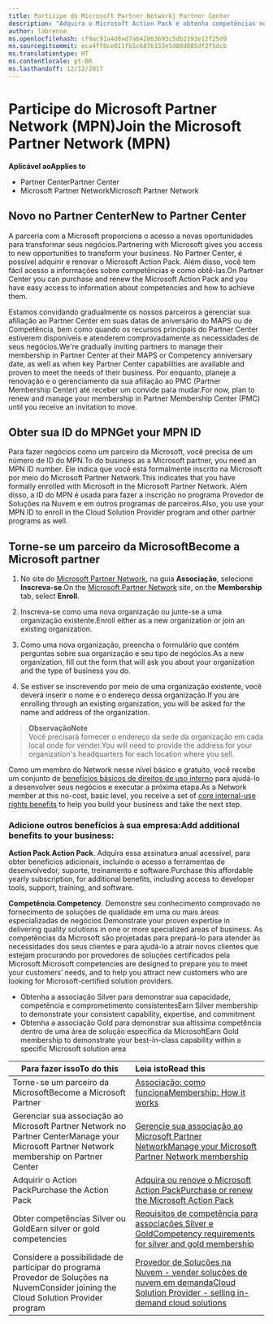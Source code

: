 ```yaml
---
title: Participe do Microsoft Partner Network| Partner Center
description: "Adquira o Microsoft Action Pack e obtenha competências no Partner Center"
author: labrenne
ms.openlocfilehash: cf9ac91a4d8ad7a642863693c5db2193e12f25d9
ms.sourcegitcommit: eca4ff8ce011fb5c687b333e5d08d085df2f5dcb
ms.translationtype: HT
ms.contentlocale: pt-BR
ms.lasthandoff: 12/12/2017
---
```

# <a name="join-the-microsoft-partner-network-mpn"></a><span data-ttu-id="741a1-103">Participe do Microsoft Partner Network (MPN)</span><span class="sxs-lookup"><span data-stu-id="741a1-103">Join the Microsoft Partner Network (MPN)</span></span>

**<span data-ttu-id="741a1-104">Aplicável ao</span><span class="sxs-lookup"><span data-stu-id="741a1-104">Applies to</span></span>**

-  <span data-ttu-id="741a1-105">Partner Center</span><span class="sxs-lookup"><span data-stu-id="741a1-105">Partner Center</span></span>
-  <span data-ttu-id="741a1-106">Microsoft Partner Network</span><span class="sxs-lookup"><span data-stu-id="741a1-106">Microsoft Partner Network</span></span>

## <a name="new-to-partner-center"></a><span data-ttu-id="741a1-107">Novo no Partner Center</span><span class="sxs-lookup"><span data-stu-id="741a1-107">New to Partner Center</span></span>

 <span data-ttu-id="741a1-108">A parceria com a Microsoft proporciona o acesso a novas oportunidades para transformar seus negócios.</span><span class="sxs-lookup"><span data-stu-id="741a1-108">Partnering with Microsoft gives you access to new opportunities to transform your business.</span></span> <span data-ttu-id="741a1-109">No Partner Center, é possível adquirir e renovar o Microsoft Action Pack. Além disso, você tem fácil acesso a informações sobre competências e como obtê-las.</span><span class="sxs-lookup"><span data-stu-id="741a1-109">On Partner Center you can purchase and renew the Microsoft Action Pack and you have easy access to information about competencies and how to achieve them.</span></span>

 <span data-ttu-id="741a1-110">Estamos convidando gradualmente os nossos parceiros a gerenciar sua afiliação ao Partner Center em suas datas de aniversário do MAPS ou de Competência, bem como quando os recursos principais do Partner Center estiverem disponíveis e atenderem comprovadamente as necessidades de seus negócios.</span><span class="sxs-lookup"><span data-stu-id="741a1-110">We're gradually inviting partners to manage their membership in Partner Center at their MAPS or Competency anniversary date, as well as when key Partner Center capabilities are available and proven to meet the needs of their business.</span></span>  <span data-ttu-id="741a1-111">Por enquanto, planeje a renovação e o gerenciamento da sua afiliação ao PMC (Partner Membership Center) até receber um convide para mudar.</span><span class="sxs-lookup"><span data-stu-id="741a1-111">For now, plan to renew and manage your membership in Partner Membership Center (PMC) until you receive an invitation to move.</span></span>

## <a name="get-your-mpn-id"></a><span data-ttu-id="741a1-112">Obter sua ID do MPN</span><span class="sxs-lookup"><span data-stu-id="741a1-112">Get your MPN ID</span></span>

<span data-ttu-id="741a1-113">Para fazer negócios como um parceiro da Microsoft, você precisa de um número de ID do MPN.</span><span class="sxs-lookup"><span data-stu-id="741a1-113">To do business as a Microsoft partner, you need an MPN ID number.</span></span> <span data-ttu-id="741a1-114">Ele indica que você está formalmente inscrito na Microsoft por meio do Microsoft Partner Network.</span><span class="sxs-lookup"><span data-stu-id="741a1-114">This indicates that you have formally enrolled with Microsoft in the Microsoft Partner Network.</span></span> <span data-ttu-id="741a1-115">Além disso, a ID do MPN é usada para fazer a inscrição no programa Provedor de Soluções na Nuvem e em outros programas de parceiros.</span><span class="sxs-lookup"><span data-stu-id="741a1-115">Also, you use your MPN ID to enroll in the Cloud Solution Provider program and other partner programs as well.</span></span>  

## <a name="become-a-microsoft-partner"></a><span data-ttu-id="741a1-116">Torne-se um parceiro da Microsoft</span><span class="sxs-lookup"><span data-stu-id="741a1-116">Become a Microsoft partner</span></span>

1.  <span data-ttu-id="741a1-117">No site do [Microsoft Partner Network](https://partner.microsoft.com/en-us/membership), na guia **Associação**, selecione **Inscreva-se**.</span><span class="sxs-lookup"><span data-stu-id="741a1-117">On the [Microsoft Partner Network](https://partner.microsoft.com/en-us/membership) site, on the **Membership** tab, select **Enroll**.</span></span> 

2.  <span data-ttu-id="741a1-118">Inscreva-se como uma nova organização ou junte-se a uma organização existente.</span><span class="sxs-lookup"><span data-stu-id="741a1-118">Enroll either as a new organization or join an existing organization.</span></span>

3.  <span data-ttu-id="741a1-119">Como uma nova organização, preencha o formulário que contém perguntas sobre sua organização e seu tipo de negócios.</span><span class="sxs-lookup"><span data-stu-id="741a1-119">As a new organization, fill out the form that will ask you about your organization and the type of business you do.</span></span>

4.  <span data-ttu-id="741a1-120">Se estiver se inscrevendo por meio de uma organização existente, você deverá inserir o nome e o endereço dessa organização.</span><span class="sxs-lookup"><span data-stu-id="741a1-120">If you are enrolling through an existing organization, you will be asked for the name and address of the organization.</span></span>

>**<span data-ttu-id="741a1-121">Observação</span><span class="sxs-lookup"><span data-stu-id="741a1-121">Note</span></span>**<br> <span data-ttu-id="741a1-122">Você precisará fornecer o endereço da sede da organização em cada local onde for vender.</span><span class="sxs-lookup"><span data-stu-id="741a1-122">You will need to provide the address for your organization's headquarters for each location where you sell.</span></span>

<span data-ttu-id="741a1-123">Como um membro do Network nesse nível básico e gratuito, você recebe um conjunto de [benefícios básicos de direitos de uso interno](https://partner.microsoft.com/membership/core-benefits) para ajudá-lo a desenvolver seus negócios e executar a próxima etapa.</span><span class="sxs-lookup"><span data-stu-id="741a1-123">As a Network member at this no-cost, basic level, you receive a set of [core internal-use rights benefits](https://partner.microsoft.com/membership/core-benefits) to help you build your business and take the next step.</span></span> 

### <a name="add-additional-benefits-to-your-business"></a><span data-ttu-id="741a1-124">Adicione outros benefícios à sua empresa:</span><span class="sxs-lookup"><span data-stu-id="741a1-124">Add additional benefits to your business:</span></span> 

<span data-ttu-id="741a1-125">**Action Pack**.</span><span class="sxs-lookup"><span data-stu-id="741a1-125">**Action Pack**.</span></span> <span data-ttu-id="741a1-126">Adquira essa assinatura anual acessível, para obter benefícios adicionais, incluindo o acesso a ferramentas de desenvolvedor, suporte, treinamento e software.</span><span class="sxs-lookup"><span data-stu-id="741a1-126">Purchase this affordable yearly subscription, for additional benefits, including access to developer tools, support, training, and software.</span></span>

<span data-ttu-id="741a1-127">**Competência**.</span><span class="sxs-lookup"><span data-stu-id="741a1-127">**Competency**.</span></span> <span data-ttu-id="741a1-128">Demonstre seu conhecimento comprovado no fornecimento de soluções de qualidade em uma ou mais áreas especializadas de negócios.</span><span class="sxs-lookup"><span data-stu-id="741a1-128">Demonstrate your proven expertise in delivering quality solutions in one or more specialized areas of business.</span></span> <span data-ttu-id="741a1-129">As competências da Microsoft são projetadas para prepará-lo para atender às necessidades dos seus clientes e para ajudá-lo a atrair novos clientes que estejam procurando por provedores de soluções certificados pela Microsoft.</span><span class="sxs-lookup"><span data-stu-id="741a1-129">Microsoft competencies are designed to prepare you to meet your customers’ needs, and to help you attract new customers who are looking for Microsoft-certified solution providers.</span></span> 

- <span data-ttu-id="741a1-130">Obtenha a associação Silver para demonstrar sua capacidade, competência e comprometimento consistentes</span><span class="sxs-lookup"><span data-stu-id="741a1-130">Earn Silver membership to demonstrate your consistent capability, expertise, and commitment</span></span>
- <span data-ttu-id="741a1-131">Obtenha a associação Gold para demonstrar sua altíssima competência dentro de uma área de solução específica da Microsoft</span><span class="sxs-lookup"><span data-stu-id="741a1-131">Earn Gold membership to demonstrate your best-in-class capability within a specific Microsoft solution area</span></span>

|**<span data-ttu-id="741a1-132">Para fazer isso</span><span class="sxs-lookup"><span data-stu-id="741a1-132">To do this</span></span>**   |**<span data-ttu-id="741a1-133">Leia isto</span><span class="sxs-lookup"><span data-stu-id="741a1-133">Read this</span></span>**   |
|------------------|:---------------|
|<span data-ttu-id="741a1-134">Torne-se um parceiro da Microsoft</span><span class="sxs-lookup"><span data-stu-id="741a1-134">Become a Microsoft Partner</span></span>|[<span data-ttu-id="741a1-135">Associação: como funciona</span><span class="sxs-lookup"><span data-stu-id="741a1-135">Membership: How it works</span></span>](https://partner.microsoft.com/membership/how-it-works)|
<span data-ttu-id="741a1-136">Gerenciar sua associação ao Microsoft Partner Network no Partner Center</span><span class="sxs-lookup"><span data-stu-id="741a1-136">Manage your Microsoft Partner Network membership on Partner Center</span></span>   |[<span data-ttu-id="741a1-137">Gerencie sua associação ao Microsoft Partner Network</span><span class="sxs-lookup"><span data-stu-id="741a1-137">Manage your Microsoft Partner Network membership</span></span>](mpn-overview.md)
|<span data-ttu-id="741a1-138">Adquirir o Action Pack</span><span class="sxs-lookup"><span data-stu-id="741a1-138">Purchase the Action Pack</span></span>   |[<span data-ttu-id="741a1-139">Adquira ou renove o Microsoft Action Pack</span><span class="sxs-lookup"><span data-stu-id="741a1-139">Purchase or renew the Microsoft Action Pack</span></span>](https://msdn.microsoft.com/partner-center/mpn-get-action-pack)|
|<span data-ttu-id="741a1-140">Obter competências Silver ou Gold</span><span class="sxs-lookup"><span data-stu-id="741a1-140">Earn silver or gold competencies</span></span>   |[<span data-ttu-id="741a1-141">Requisitos de competência para associações Silver e Gold</span><span class="sxs-lookup"><span data-stu-id="741a1-141">Competency requirements for silver and gold membership</span></span>](https://msdn.microsoft.com/en-us/partner-center/learn-about-competencies)|
|<span data-ttu-id="741a1-142">Considere a possibilidade de participar do programa Provedor de Soluções na Nuvem</span><span class="sxs-lookup"><span data-stu-id="741a1-142">Consider joining the Cloud Solution Provider program</span></span>|[<span data-ttu-id="741a1-143">Provedor de Soluções na Nuvem - vender soluções de nuvem em demanda</span><span class="sxs-lookup"><span data-stu-id="741a1-143">Cloud Solution Provider - selling in-demand cloud solutions</span></span>](csp-overview.md)|
